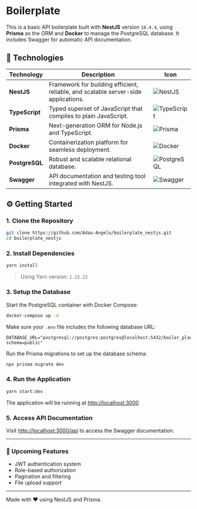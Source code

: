 
# Boilerplate

This is a basic API boilerplate built with **NestJS** version `10.4.4`, using **Prisma** as the ORM and **Docker** to manage the PostgreSQL database. It includes Swagger for automatic API documentation.

## 🚀 Technologies

| Technology     | Description                                                   | Icon                                                                                      |
|----------------|---------------------------------------------------------------|-------------------------------------------------------------------------------------------|
| **NestJS**     | Framework for building efficient, reliable, and scalable server-side applications. | ![NestJS](https://img.shields.io/badge/-Nest.Js-05122A?style=flat&logo=nestjs)            |
| **TypeScript** | Typed superset of JavaScript that compiles to plain JavaScript. | ![TypeScript](https://img.shields.io/badge/-Typescript-05122A?style=flat&logo=typescript) |
| **Prisma**     | Next-generation ORM for Node.js and TypeScript.                | ![Prisma](https://img.shields.io/badge/-Prisma-05122A?style=flat&logo=prisma)             |
| **Docker**     | Containerization platform for seamless deployment.             | ![Docker](https://img.shields.io/badge/-Docker-05122A?style=flat&logo=docker)             |
| **PostgreSQL** | Robust and scalable relational database.                       | ![PostgreSQL](https://img.shields.io/badge/-PostgreSQL-05122A?style=flat&logo=postgresql) |
| **Swagger**    | API documentation and testing tool integrated with NestJS.     | ![Swagger](https://img.shields.io/badge/-Swagger-05122A?style=flat&logo=swagger)          |

## ⚙️ Getting Started

### 1. Clone the Repository

```bash
git clone https://github.com/Adao-Angelo/boilerplate_nestjs.git
cd boilerplate_nestjs
```

### 2. Install Dependencies

```bash
yarn install
```

> Using Yarn version: `1.22.22`

### 3. Setup the Database

Start the PostgreSQL container with Docker Compose:

```bash
docker-compose up -d
```

Make sure your `.env` file includes the following database URL:

```
DATABASE_URL="postgresql://postgres:postgres@localhost:5432/boiler_place?schema=public"
```

Run the Prisma migrations to set up the database schema:

```bash
npx prisma migrate dev
```

### 4. Run the Application

```bash
yarn start:dev
```

The application will be running at [http://localhost:3000](http://localhost:3000)

### 5. Access API Documentation

Visit [http://localhost:3000/api](http://localhost:3000/api) to access the Swagger documentation.

---

### 📌 Upcoming Features

- JWT authentication system
- Role-based authorization
- Pagination and filtering
- File upload support

---

Made with ❤️ using NestJS and Prisma.

